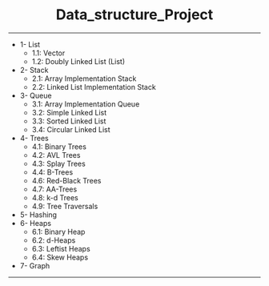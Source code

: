 # <center> **Data_structure_Project** </center>
-----------------------------------------------

- 1- List  
   - 1.1: Vector
   - 1.2: Doubly Linked List (List)
- 2- Stack 
   - 2.1: Array Implementation Stack
   - 2.2: Linked List Implementation Stack
- 3- Queue
   - 3.1: Array Implementation Queue
   - 3.2: Simple Linked List
   - 3.3: Sorted Linked List
   - 3.4: Circular Linked List
- 4- Trees  
   -  4.1: Binary Trees  
   -  4.2: AVL Trees  
   -  4.3: Splay Trees  
   -  4.4: B-Trees
   -  4.6: Red-Black Trees  
   -  4.7: AA-Trees  
   -  4.8: k-d Trees  
   -  4.9: Tree Traversals
- 5- Hashing  
- 6- Heaps  
   -  6.1: Binary Heap  
   -  6.2: d-Heaps  
   -  6.3: Leftist Heaps  
   -  6.4: Skew Heaps  
- 7- Graph  
----------------------------------------------




  
